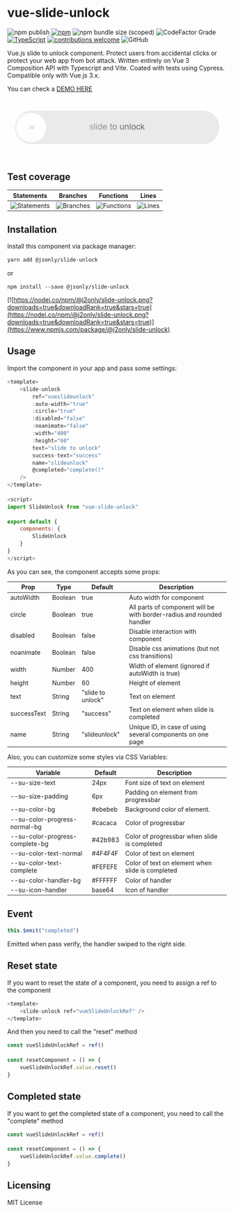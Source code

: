 # vue-slide-unlock

 ![npm publish](https://github.com/j2only/vue-slide-unlock/actions/workflows/npm.yml/badge.svg) [![npm](https://img.shields.io/npm/v/@j2only/slide-unlock.svg)](https://www.npmjs.com/package/@j2only/slide-unlock) ![npm bundle size (scoped)](https://img.shields.io/bundlephobia/minzip/%40j2only/slide-unlock) ![CodeFactor Grade](https://img.shields.io/codefactor/grade/github/j2only/vue-slide-unlock) [![TypeScript](https://img.shields.io/badge/%3C%2F%3E-TypeScript-%230074c1.svg)](https://www.typescriptlang.org/) [![contributions welcome](https://img.shields.io/badge/contributions-welcome-brightgreen.svg?style=flat)](https://github.com/j2only/vue-slide-unlock/issues) ![GitHub](https://img.shields.io/github/license/j2only/vue-slide-unlock)

Vue.js slide to unlock component. Protect users from accidental clicks or protect your web app from bot attack.
Written entirely on Vue 3 Composition API with Typescript and Vite. Coated with tests using Cypress. Compatible only with Vue.js 3.x.

You can check a [DEMO HERE](https://j2only.github.io/vue-slide-unlock/)

![Preview](preview.gif)

## Test coverage

| Statements                                                                               | Branches                                                                             | Functions                                                                              | Lines                                                                          |
| ---------------------------------------------------------------------------------------- | ------------------------------------------------------------------------------------ | -------------------------------------------------------------------------------------- | ------------------------------------------------------------------------------ |
| ![Statements](https://img.shields.io/badge/statements-100%25-brightgreen.svg?style=flat) | ![Branches](https://img.shields.io/badge/branches-100%25-brightgreen.svg?style=flat) | ![Functions](https://img.shields.io/badge/functions-100%25-brightgreen.svg?style=flat) | ![Lines](https://img.shields.io/badge/lines-100%25-brightgreen.svg?style=flat) |

## Installation

Install this component via package manager:

```bash
yarn add @jsonly/slide-unlock
```

or

```shell
npm install --save @jsonly/slide-unlock
```

[![https://nodei.co/npm/@j2only/slide-unlock.png?downloads=true&downloadRank=true&stars=true](https://nodei.co/npm/@j2only/slide-unlock.png?downloads=true&downloadRank=true&stars=true)](https://www.npmjs.com/package/@j2only/slide-unlock)

## Usage

Import the component in your app and pass some settings:

```javascript
<template>
    <slide-unlock
        ref="vueslideunlock"
        :auto-width="true"
        :circle="true"
        :disabled="false"
        :noanimate="false"
        :width="400"
        :height="60"
        text="slide to unlock"
        success-text="success"
        name="slideunlock"
        @completed="complete()"
    />
</template>

<script>
import SlideUnlock from "vue-slide-unlock"

export default {
    components: {
        SlideUnlock
    }
}
</script>
```

As you can see, the component accepts some props:

| Prop        | Type    | Default           | Description                                                           |
| ----------- | ------- | ----------------- | --------------------------------------------------------------------- |
| autoWidth   | Boolean | true              | Auto width for component                                              |
| circle      | Boolean | true              | All parts of component will be with border-radius and rounded handler |
| disabled    | Boolean | false             | Disable interaction with component                                    |
| noanimate   | Boolean | false             | Disable css animations (but not css transitions)                      |
| width       | Number  | 400               | Width of element (ignored if autoWidth is true)                       |
| height      | Number  | 60                | Height of element                                                     |
| text        | String  | "slide to unlock" | Text on element                                                       |
| successText | String  | "success"         | Text on element when slide is completed                               |
| name        | String  | "slideunlock"     | Unique ID, in case of using several components on one page            |

Also, you can customize some styles via CSS Variables:

| Variable                        | Default | Description                                      |
| ------------------------------- | ------- | ------------------------------------------------ |
| --su-size-text                  | 24px    | Font size of text on element                     |
| --su-size-padding               | 6px     | Padding on element from progressbar              |
| --su-color-bg                   | #ebebeb | Background color of element.                     |
| --su-color-progress-normal-bg   | #cacaca | Color of progressbar                             |
| --su-color-progress-complete-bg | #42b983 | Color of progressbar when slide is completed     |
| --su-color-text-normal          | #4F4F4F | Color of text on element                         |
| --su-color-text-complete        | #FEFEFE | Color of text on element when slide is completed |
| --su-color-handler-bg           | #FFFFFF | Color of handler                                 |
| --su-icon-handler               | base64  | Icon of handler                                  |

## Event

```javascript
this.$emit("completed")
```

Emitted when pass verify, the handler swiped to the right side.

## Reset state

If you want to reset the state of a component, you need to assign a ref to the component

```javascript
<template>
    <slide-unlock ref="vueSlideUnlockRef" />
</template>
```

And then you need to call the "reset" method

```javascript
const vueSlideUnlockRef = ref()

const resetComponent = () => {
    vueSlideUnlockRef.value.reset()
}
```

## Completed state

If you want to get the сompleted state of a component, you need to call the "complete" method

```javascript
const vueSlideUnlockRef = ref()

const resetComponent = () => {
    vueSlideUnlockRef.value.complete()
}
```

## Licensing

MIT License
